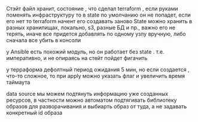 Стэйт файл хранит, состояние , что сделал terraform , если руками поменять инфраструктуру то в state по умолчанию он не попадет, если его нет то terraform начент его создавать заново
State можно хранить в разных хранилищах, локально, s3, разные БД и пр., важно его не терять, иначе все придется добавлять по одному узлу вручную, либо сначала все убить в консоли

у Ansible есть похожий модуль, но он работает без state . т.е. императивно, и не опираясь на стейт пойдет фигачить

у терраформа дефолтный период ожидания 5 мин, но если создается , что-то сложное, то при apply можно указать флаг и увеличить время таймаута

data source мы можем подтянуть информацию уже созданных ресурсов, в частности можно автоматом подтягивать библиотеку образов для разворачивания и выбиарть образ от туда, а не задавать конкретный id образа
